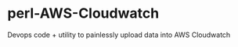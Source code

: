 perl-AWS-Cloudwatch
===================

Devops code + utility to painlessly upload data into AWS Cloudwatch
